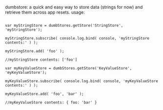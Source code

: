 dumbstore: a quick and easy way to store data (strings for now) and retrieve them across app resets.
usage:

```var dumbStores = require('dumbstore');

var myStringStore = dumbStores.getStore('StringStore', 'myStringStore');

myStringStore.subscribe( console.log.bind( console, 'myStringStore contents:' ) );

myStringStore.add( 'foo' );

//myStringStore contents: ['foo']

var myKeyValueStore = dumbStores.getStore('KeyValueStore', 'myKeyValueStore');

myKeyValueStore.subscribe( console.log.bind( console, 'myKeyValueStore contents:' ) );

myKeyValueStore.add( 'foo', 'bar' );

//myKeyValueStore contents: { foo: 'bar' }

```
